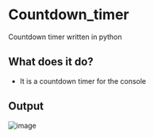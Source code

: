 # Countdown_timer
Countdown timer written in python
## What does it do?
* It is a countdown timer for the console
## Output
![image](https://user-images.githubusercontent.com/48565067/176529556-130da739-4528-49c5-b35a-9d05d31d7c36.png)
